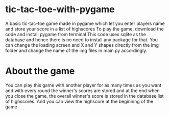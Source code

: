 # tic-tac-toe-with-pygame
A basic tic-tac-toe game made in pygame which let you enter players name and store your score in a list of highscores
To play the game, download the code and install pygame from terminal
This code uses sqlite as the database and hence there is no need to install any package for that. You can change the loading screen and X and Y shapes directly from the img folder and change the name of the img files in main.py accordingly. 
# About the game
You can play this game with another player for as many times as you want and with every round the winner's scores are stored and at the end when you close the game, the overall winner's score is stored in the database list of highscores. And you can view the highscore at the beginning of the game
